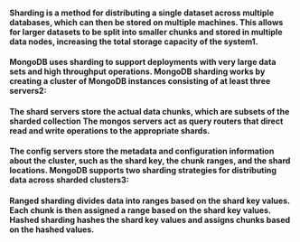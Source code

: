 #### Sharding is a method for distributing a single dataset across multiple databases, which can then be stored on multiple machines. This allows for larger datasets to be split into smaller chunks and stored in multiple data nodes, increasing the total storage capacity of the system1.

#### MongoDB uses sharding to support deployments with very large data sets and high throughput operations. MongoDB sharding works by creating a cluster of MongoDB instances consisting of at least three servers2:

#### The shard servers store the actual data chunks, which are subsets of the sharded collection The mongos servers act as query routers that direct read and write operations to the appropriate shards.

#### The config servers store the metadata and configuration information about the cluster, such as the shard key, the chunk ranges, and the shard locations. MongoDB supports two sharding strategies for distributing data across sharded clusters3:

#### Ranged sharding divides data into ranges based on the shard key values. Each chunk is then assigned a range based on the shard key values. Hashed sharding hashes the shard key values and assigns chunks based on the hashed values.